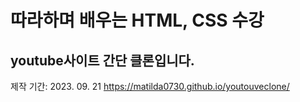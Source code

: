 # 따라하며 배우는 HTML, CSS 수강
## youtube사이트 간단 클론입니다.
제작 기간: 2023. 09. 21
https://matilda0730.github.io/youtouveclone/ 

